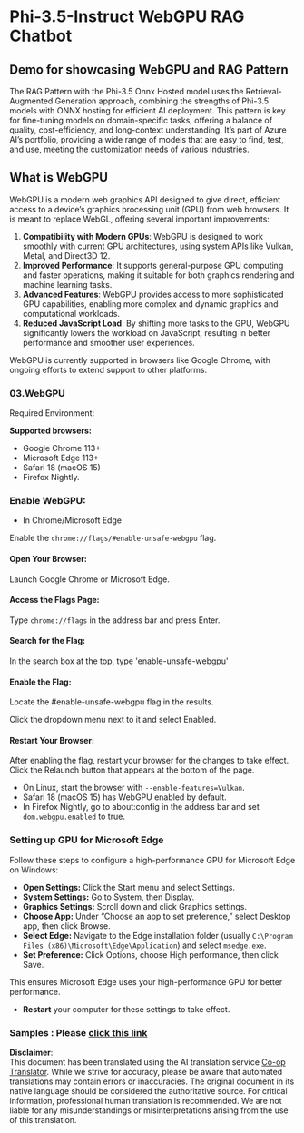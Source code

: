 <!--
CO_OP_TRANSLATOR_METADATA:
{
  "original_hash": "b62864faf628eb07f5231d4885555198",
  "translation_date": "2025-07-17T03:05:01+00:00",
  "source_file": "md/02.Application/01.TextAndChat/Phi3/WebGPUWithPhi35Readme.md",
  "language_code": "en"
}
-->
# Phi-3.5-Instruct WebGPU RAG Chatbot

## Demo for showcasing WebGPU and RAG Pattern

The RAG Pattern with the Phi-3.5 Onnx Hosted model uses the Retrieval-Augmented Generation approach, combining the strengths of Phi-3.5 models with ONNX hosting for efficient AI deployment. This pattern is key for fine-tuning models on domain-specific tasks, offering a balance of quality, cost-efficiency, and long-context understanding. It’s part of Azure AI’s portfolio, providing a wide range of models that are easy to find, test, and use, meeting the customization needs of various industries.

## What is WebGPU  
WebGPU is a modern web graphics API designed to give direct, efficient access to a device’s graphics processing unit (GPU) from web browsers. It is meant to replace WebGL, offering several important improvements:

1. **Compatibility with Modern GPUs**: WebGPU is designed to work smoothly with current GPU architectures, using system APIs like Vulkan, Metal, and Direct3D 12.
2. **Improved Performance**: It supports general-purpose GPU computing and faster operations, making it suitable for both graphics rendering and machine learning tasks.
3. **Advanced Features**: WebGPU provides access to more sophisticated GPU capabilities, enabling more complex and dynamic graphics and computational workloads.
4. **Reduced JavaScript Load**: By shifting more tasks to the GPU, WebGPU significantly lowers the workload on JavaScript, resulting in better performance and smoother user experiences.

WebGPU is currently supported in browsers like Google Chrome, with ongoing efforts to extend support to other platforms.

### 03.WebGPU  
Required Environment:

**Supported browsers:**  
- Google Chrome 113+  
- Microsoft Edge 113+  
- Safari 18 (macOS 15)  
- Firefox Nightly.

### Enable WebGPU:

- In Chrome/Microsoft Edge  

Enable the `chrome://flags/#enable-unsafe-webgpu` flag.

#### Open Your Browser:  
Launch Google Chrome or Microsoft Edge.

#### Access the Flags Page:  
Type `chrome://flags` in the address bar and press Enter.

#### Search for the Flag:  
In the search box at the top, type 'enable-unsafe-webgpu'

#### Enable the Flag:  
Locate the #enable-unsafe-webgpu flag in the results.

Click the dropdown menu next to it and select Enabled.

#### Restart Your Browser:  

After enabling the flag, restart your browser for the changes to take effect. Click the Relaunch button that appears at the bottom of the page.

- On Linux, start the browser with `--enable-features=Vulkan`.  
- Safari 18 (macOS 15) has WebGPU enabled by default.  
- In Firefox Nightly, go to about:config in the address bar and set `dom.webgpu.enabled` to true.

### Setting up GPU for Microsoft Edge  

Follow these steps to configure a high-performance GPU for Microsoft Edge on Windows:

- **Open Settings:** Click the Start menu and select Settings.  
- **System Settings:** Go to System, then Display.  
- **Graphics Settings:** Scroll down and click Graphics settings.  
- **Choose App:** Under “Choose an app to set preference,” select Desktop app, then click Browse.  
- **Select Edge:** Navigate to the Edge installation folder (usually `C:\Program Files (x86)\Microsoft\Edge\Application`) and select `msedge.exe`.  
- **Set Preference:** Click Options, choose High performance, then click Save.  

This ensures Microsoft Edge uses your high-performance GPU for better performance.  
- **Restart** your computer for these settings to take effect.

### Samples : Please [click this link](https://github.com/microsoft/aitour-exploring-cutting-edge-models/tree/main/src/02.ONNXRuntime/01.WebGPUChatRAG)

**Disclaimer**:  
This document has been translated using the AI translation service [Co-op Translator](https://github.com/Azure/co-op-translator). While we strive for accuracy, please be aware that automated translations may contain errors or inaccuracies. The original document in its native language should be considered the authoritative source. For critical information, professional human translation is recommended. We are not liable for any misunderstandings or misinterpretations arising from the use of this translation.